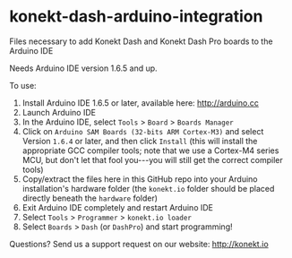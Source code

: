 # konekt-dash-arduino-integration
Files necessary to add Konekt Dash and Konekt Dash Pro boards to the Arduino IDE

Needs Arduino IDE version 1.6.5 and up.

To use:

1. Install Arduino IDE 1.6.5 or later, available here: http://arduino.cc
2. Launch Arduino IDE
3. In the Arduino IDE, select `Tools` > `Board` > `Boards Manager`
4. Click on `Arduino SAM Boards (32-bits ARM Cortex-M3)` and select Version `1.6.4` or later, and then click `Install` (this will install the appropriate GCC compiler tools; note that we use a Cortex-M4 series MCU, but don't let that fool you---you will still get the correct compiler tools)
5. Copy/extract the files here in this GitHub repo into your Arduino installation's hardware folder (the `konekt.io` folder should be placed directly beneath the `hardware` folder)
6. Exit Arduino IDE completely and restart Arduino IDE
7. Select `Tools` > `Programmer` > `konekt.io loader`
8. Select `Boards` > `Dash` (or `DashPro`) and start programming!

Questions? Send us a support request on our website: http://konekt.io
